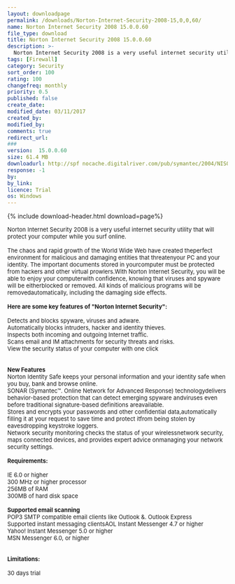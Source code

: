 ```yaml
---
layout: downloadpage
permalink: /downloads/Norton-Internet-Security-2008-15,0,0,60/
name: Norton Internet Security 2008 15.0.0.60
file_type: download
title: Norton Internet Security 2008 15.0.0.60
description: >-
  Norton Internet Security 2008 is a very useful internet security utility that will protect your computer while you surf online
tags: [Firewall]
category: Security
sort_order: 100
rating: 100
changefreq: monthly
priority: 0.5
published: false
create_date: 
modified_date: 03/11/2017
created_by: 
modified_by: 
comments: true
redirect_url: 
### 
version:  15.0.0.60
size: 61.4 MB
downloadurl: http://spf nocache.digitalriver.com/pub/symantec/2004/NIS081500.exe
response: -1
by: 
by_link: 
licence: Trial 
os: Windows
---
```


{% include download-header.html download=page%}

<p style="fix-download-text !important">
<p><font size="2"><p>Norton Internet Security 2008 is a very useful internet security utility that will protect your computer while you surf online.<br />
<br />
The chaos and rapid growth of the World Wide Web have created theperfect environment for malicious and damaging entities that threatenyour PC and your identity. The important documents stored in yourcomputer must be protected from hackers and other virtual prowlers.With Norton Internet Security, you will be able to enjoy your computerwith confidence, knowing that viruses and spyware will be eitherblocked or removed. All kinds of malicious programs will be removedautomatically, including the damaging side effects.<br />
<br />
<span><strong>Here are some key features of "Norton Internet Security":</strong></span><br />
<br />
Detects and blocks spyware, viruses and adware. <br />
Automatically blocks intruders, hacker and identity thieves. <br />
Inspects both incoming and outgoing Internet traffic. <br />
Scans email</a> and IM attachments for security threats and risks. <br />
View the security status of your computer with one click<br />
<br />
<br />
<strong>New Features</strong><br />
Norton Identity Safe keeps your personal information and your identity safe when you buy, bank and browse online. <br />
SONAR (Symantec™. Online Network for Advanced Response) technologydelivers behavior-based protection that can detect emerging spyware andviruses even before traditional signature-based definitions areavailable. <br />
Stores and encrypts your passwords and other confidential data,automatically filling it at your request to save time and protect itfrom being stolen by eavesdropping keystroke loggers. <br />
Network security monitoring checks the status of your wirelessnetwork security, maps connected devices, and provides expert advice onmanaging your network security settings.<br />
<br />
<span><strong>Requirements:</strong></span><br />
<br />
IE 6.0 or higher <br />
300 MHz or higher processor <br />
256MB of RAM <br />
300MB of hard disk space <br />
<br />
<strong>Supported email scanning</strong><br />
POP3 SMTP compatible email clients like Outlook &amp;. Outlook Express <br />
Supported instant messaging clientsAOL Instant Messenger 4.7 or higher <br />
Yahoo! Instant Messenger 5.0 or higher <br />
MSN Messenger 6.0, or higher <br />
<br />
<br />
<span><strong>Limitations:</strong></span><br />
<br />
30 days trial</p></p></p>
